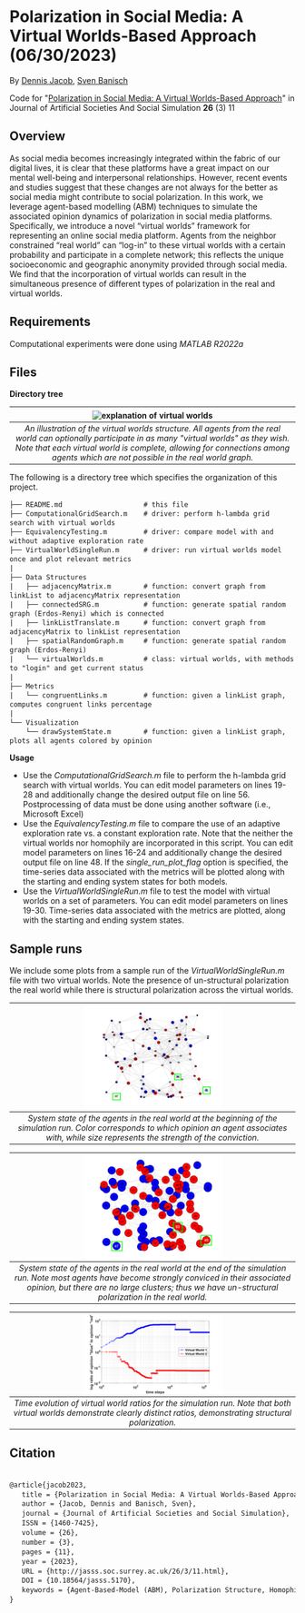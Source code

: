 # Polarization in Social Media: A Virtual Worlds-Based Approach (06/30/2023)

By [Dennis Jacob](https://www.linkedin.com/in/dennis-jacob-072096234/), [Sven Banisch](http://www.universecity.de/)

Code for "[Polarization in Social Media: A Virtual Worlds-Based Approach](https://www.jasss.org/26/3/11.html)" in Journal of Artificial Societies And Social Simulation **26** (3) 11

## Overview
As social media becomes increasingly integrated within the fabric of our digital lives, it is clear that these platforms have a great impact on our mental well-being and interpersonal relationships. However, recent events and studies suggest that these changes are not always for the better as social media might contribute to social polarization. In this work, we leverage agent-based modelling (ABM) techniques to simulate the associated opinion dynamics of polarization in social media platforms. Specifically, we introduce a novel “virtual worlds” framework for representing an online social media platform. Agents from the neighbor constrained “real world” can “log-in” to these virtual worlds with a certain probability and participate in a complete network; this reflects the unique socioeconomic and geographic anonymity provided through social media. We find that the incorporation of virtual worlds can result in the simultaneous presence of different types of polarization in the real and virtual worlds.

## Requirements
Computational experiments were done using *MATLAB R2022a*

## Files

**Directory tree**

| <img src="./assets/VM_Explanation.png" align="center" width="100%" alt="explanation of virtual worlds" > | 
|:--:| 
| *An illustration of the virtual worlds structure. All agents from the real world can optionally participate in as many "virtual worlds" as they wish. Note that each virtual world is complete, allowing for connections among agents which are not possible in the real world graph.* |

The following is a directory tree which specifies the organization of this project.

```shell
├── README.md                    # this file 
├── ComputationalGridSearch.m    # driver: perform h-lambda grid search with virtual worlds
├── EquivalencyTesting.m         # driver: compare model with and without adaptive exploration rate
├── VirtualWorldSingleRun.m      # driver: run virtual worlds model once and plot relevant metrics 
| 
├── Data Structures
|   ├── adjacencyMatrix.m        # function: convert graph from linkList to adjacencyMatrix representation
|   ├── connectedSRG.m           # function: generate spatial random graph (Erdos-Renyi) which is connected
|   ├── linkListTranslate.m      # function: convert graph from adjacencyMatrix to linkList representation
|   ├── spatialRandomGraph.m     # function: generate spatial random graph (Erdos-Renyi)
|   └── virtualWorlds.m          # class: virtual worlds, with methods to "login" and get current status
|
├── Metrics
|   └── congruentLinks.m         # function: given a linkList graph, computes congruent links percentage
| 
└── Visualization   
    └── drawSystemState.m        # function: given a linkList graph, plots all agents colored by opinion
```

**Usage**
- Use the *ComputationalGridSearch.m* file to perform the h-lambda grid search with virtual worlds. You can edit model parameters on lines 19-28 and additionally change the desired output file on line 56. Postprocessing of data must be done using another software (i.e., Microsoft Excel)
- Use the *EquivalencyTesting.m* file to compare the use of an adaptive exploration rate vs. a constant exploration rate. Note that the neither the virtual worlds nor homophily are incorporated in this script. You can edit model parameters on lines 16-24 and additionally change the desired output file on line 48. If the *single_run_plot_flag* option is specified, the time-series data associated with the metrics will be plotted along with the starting and ending system states for both models.
- Use the *VirtualWorldSingleRun.m* file to test the model with virtual worlds on a set of parameters. You can edit model parameters on lines 19-30. Time-series data associated with the metrics are plotted, along with the starting and ending system states.

## Sample runs
We include some plots from a sample run of the *VirtualWorldSingleRun.m* file with two virtual worlds. Note the presence of un-structural polarization the real world while there is structural polarization across the virtual worlds.

| <img src="./assets/VW_SingleRun_Start.png" align="center" width="50%" alt="virtual worlds starting system state" > | 
|:--:| 
| *System state of the agents in the real world at the beginning of the simulation run. Color corresponds to which opinion an agent associates with, while size represents the strength of the conviction.* |

| <img src="./assets/VW_SingleRun_Final.png" align="center" width="50%" alt="virtual worlds ending system state" > | 
|:--:| 
| *System state of the agents in the real world at the end of the simulation run. Note most agents have become strongly conviced in their associated opinion, but there are no large clusters; thus we have un-structural polarization in the real world.* |

| <img src="./assets/VW_SingleRun_Ratio.png" align="center" width="50%" alt="virtual worlds evaluation ratios" > | 
|:--:| 
| *Time evolution of virtual world ratios for the simulation run. Note that both virtual worlds demonstrate clearly distinct ratios, demonstrating structural polarization.* |

## Citation

```tex

@article{jacob2023,
   title = {Polarization in Social Media: A Virtual Worlds-Based Approach},
   author = {Jacob, Dennis and Banisch, Sven},
   journal = {Journal of Artificial Societies and Social Simulation},
   ISSN = {1460-7425},
   volume = {26},
   number = {3},
   pages = {11},
   year = {2023},
   URL = {http://jasss.soc.surrey.ac.uk/26/3/11.html},
   DOI = {10.18564/jasss.5170},
   keywords = {Agent-Based-Model (ABM), Polarization Structure, Homophily, Polarization, Social Media Platforms},
}		
```
